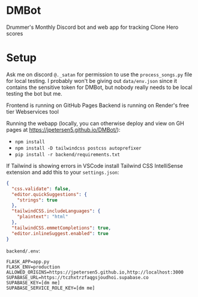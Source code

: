 # DMBot
Drummer's Monthly Discord bot and web app for tracking Clone Hero scores

# Setup
Ask me on discord `@._satan` for permission to use the `process_songs.py` file for local testing.
I probably won't be giving out `data/env.json` since it contains the sensitive token for DMBot, but nobody really needs to be local testing the bot but me.

Frontend is running on GitHub Pages
Backend is running on Render's free tier Webservices tool

Running the webapp (locally, you can otherwise deploy and view on GH pages at https://jpetersen5.github.io/DMBot/): 
- `npm install`
- `npm install -D tailwindcss postcss autoprefixer`
- `pip install -r backend/requirements.txt`

If Tailwind is showing errors in VSCode install Tailwind CSS IntelliSense extension and add this to your `settings.json`:
```json
{
  "css.validate": false,
  "editor.quickSuggestions": {
    "strings": true
  },
  "tailwindCSS.includeLanguages": {
    "plaintext": "html"
  },
  "tailwindCSS.emmetCompletions": true,
  "editor.inlineSuggest.enabled": true
}
```

`backend/.env`:
```
FLASK_APP=app.py
FLASK_ENV=production
ALLOWED_ORIGINS=https://jpetersen5.github.io,http://localhost:3000
SUPABASE_URL=https://tczhxtrzfaqgsjoudhoi.supabase.co
SUPABASE_KEY=[dm me]
SUPABASE_SERVICE_ROLE_KEY=[dm me]
```
